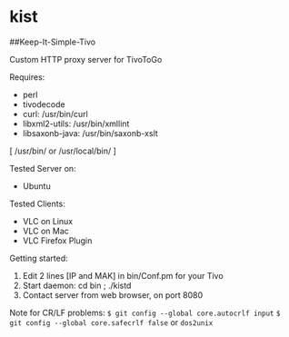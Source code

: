 # kist
##Keep-It-Simple-Tivo

Custom HTTP proxy server for TivoToGo

Requires:

* perl
* tivodecode
* curl: /usr/bin/curl
* libxml2-utils: /usr/bin/xmllint
* libsaxonb-java: /usr/bin/saxonb-xslt

[ /usr/bin/ or /usr/local/bin/ ]

Tested Server on:

*  Ubuntu

Tested Clients:

* VLC on Linux  
* VLC on Mac
* VLC Firefox Plugin

Getting started:

1. Edit 2 lines [IP and MAK] in bin/Conf.pm for your Tivo
2. Start daemon: cd bin ; ./kistd
3. Contact server from web browser, on port 8080

Note for CR/LF problems:
`$ git config --global core.autocrlf input`
`$ git config --global core.safecrlf false`
or
`dos2unix`
